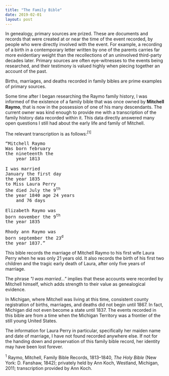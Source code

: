 ```yaml
---
title: "The Family Bible"
date: 2019-02-01
layout: post
---
```

In genealogy, primary sources are prized. These are documents and records that were created at or near the time of the event recorded, by people who were directly involved with the event. For example, a recording of a birth in a contemporary letter written by one of the parents carries far more evidentiary weight than the recollections of an uninvolved third-party decades later. Primary sources are often eye-witnesses to the events being researched, and their testimony is valued highly when piecing together an account of the past.

Births, marriages, and deaths recorded in family bibles are prime examples of primary sources.
<!--more-->
Some time after I began researching the Raymo family history, I was informed of the existence of a family bible that was once owned by **Mitchell Raymo**, that is now in the possession of one of his many descendants. The current owner was kind enough to provide me with a transcription of the family history data recorded within it. This data directly answered many open questions I still had about the early life and family of Mitchell.

The relevant transcription is as follows:<sup>[1]</sup>

<pre class="text-center">
&ldquo;Mitchell Raymo
Was born february
the nineteenth the
    year 1813

I was married
January the first day
the year 1835
to Miss Laura Perry
She died July the 9<sup>th</sup>
the year 1840 age 24 years
    and 76 days

Elizabeth Raymo was
born november the 9<sup>th</sup>
the year 1835

Rhody ann Raymo was
born september the 23<sup>d</sup>
the year 1837.&rdquo;
</pre>

This bible records the marriage of Mitchell Raymo to his first wife Laura Perry when he was only 21 years old. It also records the birth of his first two children and the tragic early death of Laura, after only five years of marriage. 

The phrase <em>"I was married..."</em> implies that these accounts were recorded by Mitchell himself, which adds strength to their value as genealogical evidence.

In Michigan, where Mitchell was living at this time, consistent county registration of births, marriages, and deaths did not begin until 1867. In fact, Michigan did not even become a state until 1837. The events recorded in this bible are from a time when the Michigan Territory was a frontier of the still young United States.

The information for Laura Perry in particular, specifically her maiden name and date of marriage, I have not found recorded anywhere else. If not for the handing down and preservation of this family bible record, her identity may have been lost forever.

<div class="footnotes">
    <p class="footnote">
        <sup>1</sup> Raymo, Mitchell, Family Bible Records, 1813–1840, <em>The Holy Bible</em> (New York:  D. Fanshaw, 1842); privately held by Ann Koch, Westland, Michigan, 2011; transcription provided by Ann Koch.
    </p>
</div>